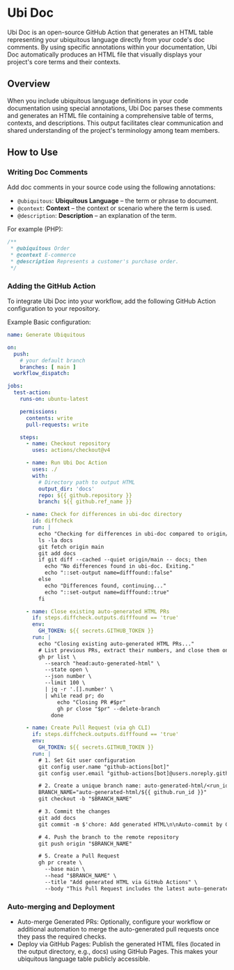 # Ubi Doc

Ubi Doc is an open-source GitHub Action that generates an HTML table representing your ubiquitous language directly from your code's doc comments. By using specific annotations within your documentation, Ubi Doc automatically produces an HTML file that visually displays your project's core terms and their contexts.

## Overview

When you include ubiquitous language definitions in your code documentation using special annotations, Ubi Doc parses these comments and generates an HTML file containing a comprehensive table of terms, contexts, and descriptions. This output facilitates clear communication and shared understanding of the project's terminology among team members.

## How to Use

### Writing Doc Comments

Add doc comments in your source code using the following annotations:

- `@ubiquitous`: **Ubiquitous Language** – the term or phrase to document.
- `@context`: **Context** – the context or scenario where the term is used.
- `@description`: **Description** – an explanation of the term.

For example (PHP):

```php
/**
 * @ubiquitous Order
 * @context E-commerce
 * @description Represents a customer's purchase order.
 */
```

### Adding the GitHub Action

To integrate Ubi Doc into your workflow, add the following GitHub Action configuration to your repository.

Example Basic configuration: 

```yml
name: Generate Ubiquitous

on:
  push:
    # your default branch
    branches: [ main ]
  workflow_dispatch:

jobs:
  test-action:
    runs-on: ubuntu-latest

    permissions:
      contents: write
      pull-requests: write

    steps:
      - name: Checkout repository
        uses: actions/checkout@v4

      - name: Run Ubi Doc Action
        uses: ./
        with:
          # Directory path to output HTML
          output_dir: 'docs'
          repo: ${{ github.repository }}
          branch: ${{ github.ref_name }}

      - name: Check for differences in ubi-doc directory
        id: diffcheck
        run: |
          echo "Checking for differences in ubi-doc compared to origin/main..."
          ls -la docs
          git fetch origin main
          git add docs
          if git diff --cached --quiet origin/main -- docs; then
            echo "No differences found in ubi-doc. Exiting."
            echo "::set-output name=difffound::false"
          else
            echo "Differences found, continuing..."
            echo "::set-output name=difffound::true"
          fi

      - name: Close existing auto-generated HTML PRs
        if: steps.diffcheck.outputs.difffound == 'true'
        env:
          GH_TOKEN: ${{ secrets.GITHUB_TOKEN }}
        run: |
          echo "Closing existing auto-generated HTML PRs..."
          # List previous PRs, extract their numbers, and close them one by one
          gh pr list \
            --search "head:auto-generated-html" \
            --state open \
            --json number \
            --limit 100 \
            | jq -r '.[].number' \
            | while read pr; do
                echo "Closing PR #$pr"
                gh pr close "$pr" --delete-branch
              done

      - name: Create Pull Request (via gh CLI)
        if: steps.diffcheck.outputs.difffound == 'true'
        env:
          GH_TOKEN: ${{ secrets.GITHUB_TOKEN }}
        run: |
          # 1. Set Git user configuration
          git config user.name "github-actions[bot]"
          git config user.email "github-actions[bot]@users.noreply.github.com"

          # 2. Create a unique branch name: auto-generated-html/<run_id>
          BRANCH_NAME="auto-generated-html/${{ github.run_id }}"
          git checkout -b "$BRANCH_NAME"

          # 3. Commit the changes
          git add docs
          git commit -m $'chore: Add generated HTML\n\nAuto-commit by GitHub Actions.'

          # 4. Push the branch to the remote repository
          git push origin "$BRANCH_NAME"

          # 5. Create a Pull Request
          gh pr create \
            --base main \
            --head "$BRANCH_NAME" \
            --title "Add generated HTML via GitHub Actions" \
            --body "This Pull Request includes the latest auto-generated HTML files."
```

### Auto-merging and Deployment
- Auto-merge Generated PRs: Optionally, configure your workflow or additional automation to merge the auto-generated pull requests once they pass the required checks.
- Deploy via GitHub Pages: Publish the generated HTML files (located in the output directory, e.g., docs) using GitHub Pages. This makes your ubiquitous language table publicly accessible.